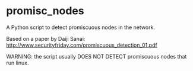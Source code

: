 # promisc_nodes
A Python script to detect promiscuous nodes in the network.

Based on a paper by Daiji Sanai: http://www.securityfriday.com/promiscuous_detection_01.pdf

WARNING: the script usually DOES NOT DETECT promiscuous nodes that run linux.
